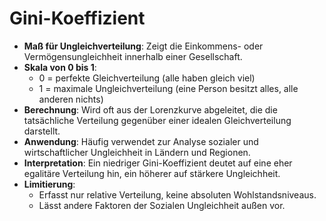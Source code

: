 # Gini-Koeffizient

- **Maß für Ungleichverteilung**: Zeigt die Einkommens- oder Vermögensungleichheit innerhalb einer Gesellschaft.
- **Skala von 0 bis 1**:
  - 0 = perfekte Gleichverteilung (alle haben gleich viel)
  - 1 = maximale Ungleichverteilung (eine Person besitzt alles, alle anderen nichts)
- **Berechnung**: Wird oft aus der Lorenzkurve abgeleitet, die die tatsächliche Verteilung gegenüber einer idealen Gleichverteilung darstellt.
- **Anwendung**: Häufig verwendet zur Analyse sozialer und wirtschaftlicher Ungleichheit in Ländern und Regionen.
- **Interpretation**: Ein niedriger Gini-Koeffizient deutet auf eine eher egalitäre Verteilung hin, ein höherer auf stärkere Ungleichheit.
- **Limitierung**:
  - Erfasst nur relative Verteilung, keine absoluten Wohlstandsniveaus.
  - Lässt andere Faktoren der Sozialen Ungleichheit außen vor.
